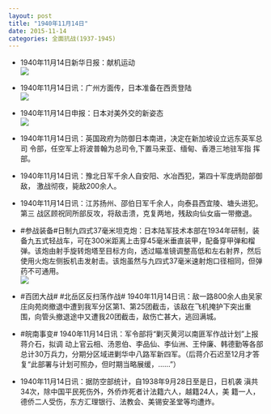 ```yaml
---
layout: post
title: "1940年11月14日"
date: 2015-11-14
categories: 全面抗战(1937-1945)
---
```


<meta name="referrer" content="no-referrer" />

- 1940年11月14日新华日报：献机运动 <br/><img src="https://ww1.sinaimg.cn/large/aca367d8jw1ey0v81fnp2j211r0hgjxg.jpg" />

- 1940年11月14日讯：广州方面传，日本准备在西贡登陆 <br/><img src="https://ww4.sinaimg.cn/large/aca367d8jw1ey0ti00m6pj20lp06y40x.jpg" />

- 1940年11月14日申报：日本对美外交的新姿态 <br/><img src="https://ww4.sinaimg.cn/large/aca367d8jw1ey0rrfw50mj20rv0xqtun.jpg" />

- 1940年11月14日讯：英国政府为防御日本南进，决定在新加坡设立远东英军总司 令部，任空军上将波普翰为总司令,下置马来亚、缅甸、香港三地驻军指 挥部。 

- 1940年11月14日讯：豫北日军千余人自安阳、水冶西犯，第四十军庞炳勋部御敌， 激战彻夜，毙敌200余人。 

- 1940年11月14日讯：江苏扬州、邵伯日军千余人，向泰县西宜陵、塘头进犯。第三 战区顾祝同所部反攻，将敌击溃，克复两地，残敌向仙女庙一带撤退。 

- #参战装备#日制九四式37毫米坦克炮：日本陆军技术本部在1934年研制，装备九五式轻战车，可在300米距离上击穿45毫米垂直装甲，配备穿甲弹和榴弹。该炮由射手旋转炮塔至目标方向，透过瞄准镜调整高低和左右射界，然后使用火炮左侧扳机击发射击。该炮虽然与九四式37毫米速射炮口径相同，但弹药不可通用。 <br/><img src="https://ww2.sinaimg.cn/large/aca367d8jw1ey09uz5yg8j209q0qrwjj.jpg" />

- #百团大战# #北岳区反扫荡作战# 1940年11月14日讯：敌一路800余人由吴家庄向苑岗撤退中遭到我军分区第1、第25团截击，该敌在飞机掩护下突出重围，向管头撤退途中又遭我20团截击，敌伤亡甚大，逃回满城。 

- #皖南事变# 1940年11月14日讯：军令部将“剿灭黄河以南匪军作战计划”上报蒋介石，拟调 动上官云相、汤恩伯、李品仙、李仙洲、王仲廉、韩德勤等各部总计30万兵力，分期分区域进剿华中八路军新四军。（后蒋介石迟至12月才答复“此部署与计划可照办，但时期当略展缓，……”） 

- 1940年11月14日讯：据防空部统计，自1938年9月28日至是日，日机袭 滇共34次，除中国平民死伤外，外侨炸死者计法籍六人，越籍24人，美 籍一人，德侨二人受伤，东方汇理银行、法教会、美锡安圣堂等均遭炸。 

